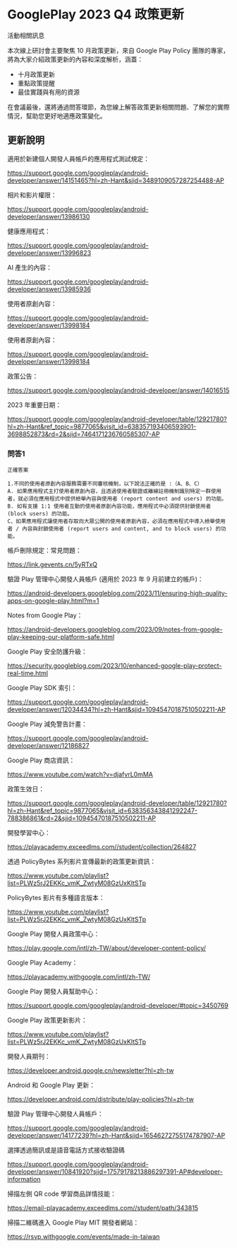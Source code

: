# GooglePlay 2023 Q4 政策更新

活動相關訊息

本次線上研討會主要聚焦 10 月政策更新，來自 Google Play Policy 團隊的專家，將為大家介紹政策更新的內容和深度解析，涵蓋：

- 十月政策更新
- 重點政策提醒
- 最佳實踐與有用的資源

在會議最後，還將通過問答環節，為您線上解答政策更新相關問題、了解您的實際情況，幫助您更好地適應政策變化。

## 更新說明

適用於新建個人開發人員帳戶的應用程式測試規定：

https://support.google.com/googleplay/android-developer/answer/14151465?hl=zh-Hant&sjid=3489109057287254488-AP

相片和影片權限：

https://support.google.com/googleplay/android-developer/answer/13986130

健康應用程式：

https://support.google.com/googleplay/android-developer/answer/13996823

AI 產生的內容：

https://support.google.com/googleplay/android-developer/answer/13985936

使用者原創內容：

https://support.google.com/googleplay/android-developer/answer/13998184

使用者原創內容：

https://support.google.com/googleplay/android-developer/answer/13998184

政策公告：

https://support.google.com/googleplay/android-developer/answer/14016515

2023 年重要日期：

https://support.google.com/googleplay/android-developer/table/12921780?hl=zh-Hant&ref_topic=9877065&visit_id=638357193406593901-3698852873&rd=2&sjid=7464171236760585307-AP

### 問答1

```
正確答案

1.不同的使用者原創內容服務需要不同審核機制，以下說法正確的是 :（A、B、C）
A. 如果應用程式主打使用者原創內容，且透過使用者驗證或離線註冊機制識別特定一群使用者，就必須在應用程式中提供檢舉內容與使用者 (report content and users) 的功能。
B. 如有支援 1:1 使用者互動的使用者原創內容功能，應用程式中必須提供封鎖使用者 (block users) 的功能。
C、如果應用程式讓使用者存取向大眾公開的使用者原創內容，必須在應用程式中導入檢舉使用者 / 內容與封鎖使用者 (report users and content, and to block users) 的功能。
```

帳戶刪除規定：常見問題：

https://link.gevents.cn/5yRTxQ

驗證 Play 管理中心開發人員帳戶 (適用於 2023 年 9 月前建立的帳戶)：

https://android-developers.googleblog.com/2023/11/ensuring-high-quality-apps-on-google-play.html?m=1

Notes from Google Play：

https://android-developers.googleblog.com/2023/09/notes-from-google-play-keeping-our-platform-safe.html

Google Play 安全防護升級：

https://security.googleblog.com/2023/10/enhanced-google-play-protect-real-time.html

Google Play SDK 索引：

https://support.google.com/googleplay/android-developer/answer/12034434?hl=zh-Hant&sjid=10945470187510502211-AP

Google Play 減免警告計畫：

https://support.google.com/googleplay/android-developer/answer/12186827

Google Play 商店資訊：

https://www.youtube.com/watch?v=djafvrL0mMA

政策生效日：

https://support.google.com/googleplay/android-developer/table/12921780?hl=zh-Hant&ref_topic=9877065&visit_id=638356343841292247-788386861&rd=2&sjid=10945470187510502211-AP

開發學習中心：

https://playacademy.exceedlms.com//student/collection/264827

透過 PolicyBytes 系列影片宣傳最新的政策更新資訊：

https://www.youtube.com/playlist?list=PLWz5rJ2EKKc_vmK_ZwtyM08GzUxKltSTp

PolicyBytes 影片有多種語言版本：

https://www.youtube.com/playlist?list=PLWz5rJ2EKKc_vmK_ZwtyM08GzUxKltSTp

Google Play 開發人員政策中心：

https://play.google.com/intl/zh-TW/about/developer-content-policy/

Google Play Academy：

https://playacademy.withgoogle.com/intl/zh-TW/

Google Play 開發人員幫助中心：

https://support.google.com/googleplay/android-developer/#topic=3450769

Google Play 政策更新影片：

https://www.youtube.com/playlist?list=PLWz5rJ2EKKc_vmK_ZwtyM08GzUxKltSTp

開發人員期刊：

https://developer.android.google.cn/newsletter?hl=zh-tw

Android 和 Google Play 更新：

https://developer.android.com/distribute/play-policies?hl=zh-tw

驗證 Play 管理中心開發人員帳戶：

https://support.google.com/googleplay/android-developer/answer/14177239?hl=zh-Hant&sjid=16546272755174787907-AP

選擇透過簡訊或是語音電話方式接收驗證碼

https://support.google.com/googleplay/android-developer/answer/10841920?sjid=17579178213886297391-AP#developer-information

掃描左側 QR code 學習商品詳情技能：

https://email-playacademy.exceedlms.com//student/path/343815 

掃描二維碼進入 Google Play MIT 開發者網站：

https://rsvp.withgoogle.com/events/made-in-taiwan
